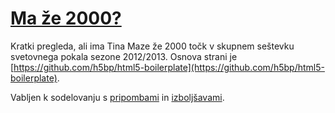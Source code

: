 # [Ma že 2000?](http://maze2000.com)

Kratki pregleda, ali ima Tina Maze že 2000 točk v skupnem seštevku svetovnega pokala sezone 2012/2013.
Osnova strani je [https://github.com/h5bp/html5-boilerplate](https://github.com/h5bp/html5-boilerplate).

Vabljen k sodelovanju s [pripombami](/issues) in [izboljšavami](/pulls).
